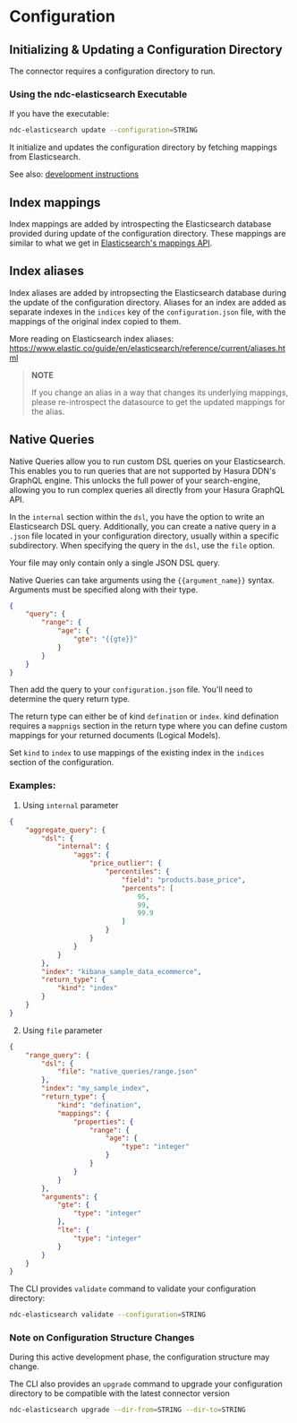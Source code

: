 # Configuration

## Initializing & Updating a Configuration Directory

The connector requires a configuration directory to run.

### Using the ndc-elasticsearch Executable

If you have the executable:

```bash
ndc-elasticsearch update --configuration=STRING
```
It initialize and updates the configuration directory by fetching mappings from Elasticsearch.

See also: [development instructions](./development.md)

## Index mappings

Index mappings are added by introspecting the Elasticsearch database provided during update of the configuration directory.
These mappings are similar to what we get in [Elasticsearch's mappings API](https://www.elastic.co/guide/en/elasticsearch/reference/current/indices-get-mapping.html).

## Index aliases

Index aliases are added by intropsecting the Elasticsearch database during the update of the configuration directory. Aliases for an index are added as separate indexes in the `indices` key of the `configuration.json` file, with the mappings of the original index copied to them.

More reading on Elasticsearch index aliases: https://www.elastic.co/guide/en/elasticsearch/reference/current/aliases.html

> **NOTE** 
>
> If you change an alias in a way that changes its underlying mappings, please re-introspect the datasource to get the updated mappings for the alias.

## Native Queries

Native Queries allow you to run custom DSL queries on your Elasticsearch. This enables you to run queries that are not supported by Hasura DDN's GraphQL engine. This unlocks the full power of your search-engine, allowing you to run complex queries all directly from your Hasura GraphQL API.

In the `internal` section within the `dsl`, you have the option to write an Elasticsearch DSL query. Additionally, you can create a native query in a `.json` file located in your configuration directory, usually within a specific subdirectory. When specifying the query in the `dsl`, use the `file` option.

Your file may only contain only a single JSON DSL query.

Native Queries can take arguments using the `{{argument_name}}` syntax. Arguments must be specified along with their type.

```json
{
    "query": {
        "range": {
            "age": {
                "gte": "{{gte}}"
            }
        }
    }
}
```

Then add the query to your `configuration.json` file. You'll need to determine the query return type.

The return type can either be of kind `defination` or `index`. kind defination requires a `mappnigs` section in the return type where
you can define custom mappings for your returned documents (Logical Models).

Set `kind` to `index` to use mappings of the existing index in the `indices` section of the configuration.

### Examples:
1. Using `internal` parameter

```json
{
    "aggregate_query": {
        "dsl": {
            "internal": {
                "aggs": {
                    "price_outlier": {
                        "percentiles": {
                            "field": "products.base_price",
                            "percents": [
                                95,
                                99,
                                99.9
                            ]
                        }
                    }
                }
            }
        },
        "index": "kibana_sample_data_ecommerce",
        "return_type": {
            "kind": "index"
        }
    }
}
```

2. Using `file` parameter

```json
{
    "range_query": {
        "dsl": {
            "file": "native_queries/range.json"
        },
        "index": "my_sample_index",
        "return_type": {
            "kind": "defination",
            "mappings": {
                "properties": {
                    "range": {
                        "age": {
                            "type": "integer"
                        }
                    }
                }
            }
        },
        "arguments": {
            "gte": {
                "type": "integer"
            },
            "lte": {
                "type": "integer"
            }
        }
    }
}
```

The CLI provides `validate` command to validate your configuration directory:

```bash
ndc-elasticsearch validate --configuration=STRING
```

### Note on Configuration Structure Changes

During this active development phase, the configuration structure may change.

The CLI also provides an `upgrade` command to upgrade your configuration directory to be compatible with the latest connector version

```bash
ndc-elasticsearch upgrade --dir-from=STRING --dir-to=STRING
